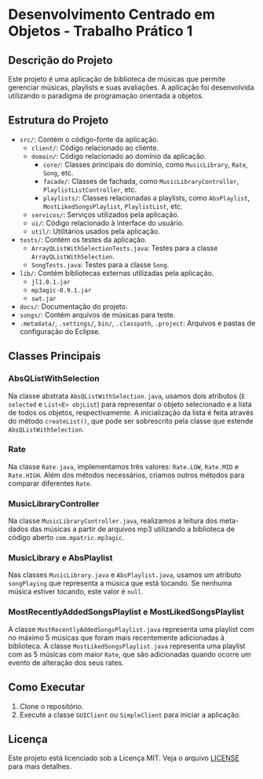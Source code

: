 # Desenvolvimento Centrado em Objetos - Trabalho Prático 1

## Descrição do Projeto

Este projeto é uma aplicação de biblioteca de músicas que permite gerenciar músicas, playlists e suas avaliações. A aplicação foi desenvolvida utilizando o paradigma de programação orientada a objetos.

## Estrutura do Projeto

- `src/`: Contém o código-fonte da aplicação.
  - `client/`: Código relacionado ao cliente.
  - `domain/`: Código relacionado ao domínio da aplicação.
    - `core/`: Classes principais do domínio, como `MusicLibrary`, `Rate`, `Song`, etc.
    - `facade/`: Classes de fachada, como `MusicLibraryController`, `PlaylistListController`, etc.
    - `playlists/`: Classes relacionadas a playlists, como `AbsPlaylist`, `MostLikedSongsPlaylist`, `PlaylistList`, etc.
  - `servicos/`: Serviços utilizados pela aplicação.
  - `ui/`: Código relacionado à interface do usuário.
  - `util/`: Utilitários usados pela aplicação.
- `tests/`: Contém os testes da aplicação.
  - `ArrayQListWithSelectionTests.java`: Testes para a classe `ArrayQListWithSelection`.
  - `SongTests.java`: Testes para a classe `Song`.
- `lib/`: Contém bibliotecas externas utilizadas pela aplicação.
  - `jl1.0.1.jar`
  - `mp3agic-0.9.1.jar`
  - `swt.jar`
- `docs/`: Documentação do projeto.
- `songs/`: Contém arquivos de músicas para teste.
- `.metadata/`, `.settings/`, `bin/`, `.classpath`, `.project`: Arquivos e pastas de configuração do Eclipse.

## Classes Principais

### AbsQListWithSelection

Na classe abstrata `AbsQListWithSelection.java`, usamos dois atributos (`E selected` e `List<E> objList`) para representar o objeto selecionado e a lista de todos os objetos, respectivamente. A inicialização da lista é feita através do método `createList()`, que pode ser sobrescrito pela classe que estende `AbsQListWithSelection`.

### Rate

Na classe `Rate.java`, implementamos três valores: `Rate.LOW`, `Rate.MID` e `Rate.HIGH`. Além dos métodos necessários, criamos outros métodos para comparar diferentes `Rate`.

### MusicLibraryController

Na classe `MusicLibraryController.java`, realizamos a leitura dos meta-dados das músicas a partir de arquivos mp3 utilizando a biblioteca de código aberto `com.mpatric.mp3agic`.

### MusicLibrary e AbsPlaylist

Nas classes `MusicLibrary.java` e `AbsPlaylist.java`, usamos um atributo `songPlaying` que representa a música que está tocando. Se nenhuma música estiver tocando, este valor é `null`.

### MostRecentlyAddedSongsPlaylist e MostLikedSongsPlaylist

A classe `MostRecentlyAddedSongsPlaylist.java` representa uma playlist com no máximo 5 músicas que foram mais recentemente adicionadas à biblioteca. A classe `MostLikedSongsPlaylist.java` representa uma playlist com as 5 músicas com maior `Rate`, que são adicionadas quando ocorre um evento de alteração dos seus rates.

## Como Executar

1. Clone o repositório.
2. Execute a classe `GUIClient` ou `SimpleClient` para iniciar a aplicação.

## Licença

Este projeto está licenciado sob a Licença MIT. Veja o arquivo [LICENSE](LICENSE) para mais detalhes.